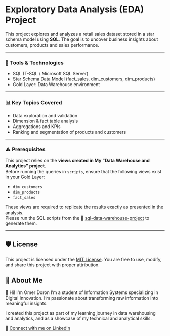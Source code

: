 # Exploratory Data Analysis (EDA) Project
 
This project explores and analyzes a retail sales dataset stored in a star schema model using **SQL**.
The goal is to uncover business insights about customers, products and sales performance.

---

### 🧠 Tools & Technologies

- SQL (T-SQL / Microsoft SQL Server)
- Star Schema Data Model (fact_sales, dim_customers, dim_products)
- Gold Layer: Data Warehouse environment

---

### 📊 Key Topics Covered

- Data exploration and validation
- Dimension & fact table analysis
- Aggregations and KPIs
- Ranking and segmentation of products and customers

---

### ⚠️ Prerequisites

This project relies on the **views created in My "Data Warehouse and Analytics" project**.  
Before running the queries in `scripts`, ensure that the following views exist in your Gold Layer:

- `dim_customers`
- `dim_products`
- `fact_sales`

These views are required to replicate the results exactly as presented in the analysis.  
Please run the SQL scripts from the 🔗 [sql-data-warehouse-project](https://github.com/omerdoron3101/sql-data-warehouse-project/tree/main) to generate them.

---

## 🛡️ License

This project is licensed under the [MIT License](LICENSE). You are free to use, modify, and share this project with proper attribution.

## 🌟 About Me

👋 Hi! I'm Omer Doron
I’m a student of Information Systems specializing in Digital Innovation.
I’m passionate about transforming raw information into meaningful insights.

I created this project as part of my learning journey in data warehousing and analytics, and as a showcase of my technical and analytical skills.

🔗 [Connect with me on LinkedIn](https://www.linkedin.com/in/omer-doron-a070732b1/)

